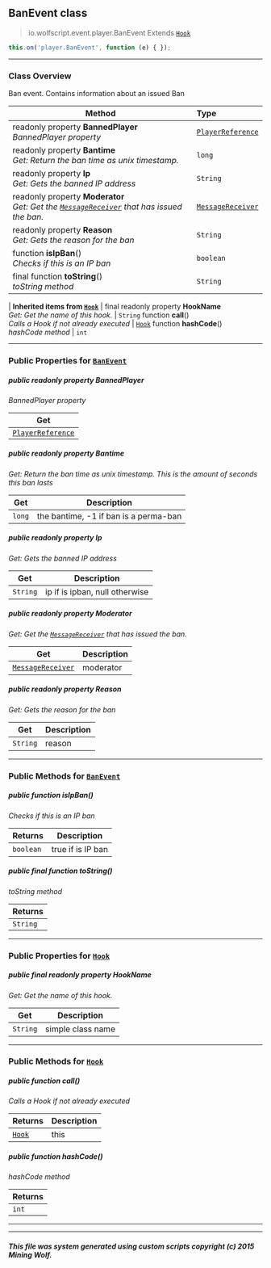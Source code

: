 ## BanEvent __class__

>io.wolfscript.event.player.BanEvent
>Extends [`Hook`](../../hook/Hook.md)
``` javascript
this.on('player.BanEvent', function (e) { });
```


---

### Class Overview

Ban event. Contains information about an issued Ban

Method | Type   
--- | :--- 
 readonly property __BannedPlayer__ <br> _BannedPlayer property_ | [`PlayerReference`](../../api/PlayerReference.md)
 readonly property __Bantime__ <br> _Get: Return the ban time as unix timestamp._ | `long`
 readonly property __Ip__ <br> _Get: Gets the banned IP address_ | `String`
 readonly property __Moderator__ <br> _Get: Get the [`MessageReceiver`](../../chat/MessageReceiver.md) that has issued the ban._ | [`MessageReceiver`](../../chat/MessageReceiver.md)
 readonly property __Reason__ <br> _Get: Gets the reason for the ban_ | `String`
 function __isIpBan__() <br> _Checks if this is an IP ban_ | `boolean`
final function __toString__() <br> _toString method_ | `String`
 |
__Inherited items from [`Hook`](../../hook/Hook.md)__ |
final readonly property __HookName__ <br> _Get: Get the name of this hook._ | `String`
 function __call__() <br> _Calls a Hook if not already executed_ | [`Hook`](../../hook/Hook.md)
 function __hashCode__() <br> _hashCode method_ | `int`





---


### Public Properties for [`BanEvent`](BanEvent.md)

##### <a id='bannedplayer'></a>public  readonly property __BannedPlayer__

_BannedPlayer property_

Get | 
--- | 
[`PlayerReference`](../../api/PlayerReference.md) |



##### <a id='bantime'></a>public  readonly property __Bantime__

_Get: Return the ban time as unix timestamp. This is the amount of seconds this ban lasts_

Get | Description
--- | --- 
`long` | the bantime, -1 if ban is a perma-ban



##### <a id='ip'></a>public  readonly property __Ip__

_Get: Gets the banned IP address_

Get | Description
--- | --- 
`String` | ip if is ipban, null otherwise



##### <a id='moderator'></a>public  readonly property __Moderator__

_Get: Get the [`MessageReceiver`](../../chat/MessageReceiver.md) that has issued the ban._

Get | Description
--- | --- 
[`MessageReceiver`](../../chat/MessageReceiver.md) | moderator



##### <a id='reason'></a>public  readonly property __Reason__

_Get: Gets the reason for the ban_

Get | Description
--- | --- 
`String` | reason



---

### Public Methods for [`BanEvent`](BanEvent.md)

##### <a id='isipban'></a>public  function __isIpBan__()

_Checks if this is an IP ban_

Returns | Description
--- | --- 
`boolean` | true if is IP ban


##### <a id='tostring'></a>public final function __toString__()

_toString method_

Returns | 
--- | 
`String` |


---

### Public Properties for [`Hook`](../../hook/Hook.md)

##### <a id='hookname'></a>public final readonly property __HookName__

_Get: Get the name of this hook._

Get | Description
--- | --- 
`String` | simple class name



---

### Public Methods for [`Hook`](../../hook/Hook.md)

##### <a id='call'></a>public  function __call__()

_Calls a Hook if not already executed_

Returns | Description
--- | --- 
[`Hook`](../../hook/Hook.md) | this


##### <a id='hashcode'></a>public  function __hashCode__()

_hashCode method_

Returns | 
--- | 
`int` |


---


---


##### This file was system generated using custom scripts copyright (c) 2015 Mining Wolf.
	

